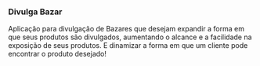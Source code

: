 ### Divulga Bazar

Aplicação para divulgação de Bazares que desejam expandir a forma em que seus produtos são divulgados, aumentando o alcance e a facilidade na exposição de seus produtos. E dinamizar a forma em que um cliente pode encontrar o produto desejado!